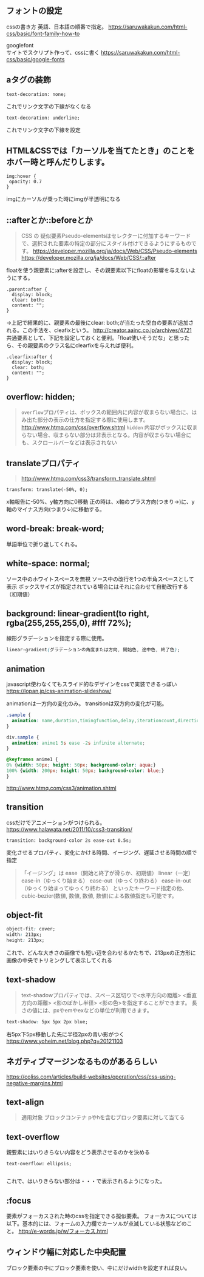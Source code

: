 ## フォントの設定
cssの書き方
英語、日本語の順番で指定。
https://saruwakakun.com/html-css/basic/font-family-how-to

googlefont  
サイトでスクリプト作って、cssに書く
https://saruwakakun.com/html-css/basic/google-fonts

## aタグの装飾
```
text-decoration: none;
```
これでリンク文字の下線がなくなる
```
text-decoration: underline;
```
これでリンク文字の下線を設定

## HTML&CSSでは「カーソルを当てたとき」のことをホバー時と呼んだりします。
```
img:hover {
 opacity: 0.7
}
```
imgにカーソルが乗った時にimgが半透明になる

## ::afterとか::beforeとか
> CSS の 疑似要素Pseudo-elementsはセレクターに付加するキーワードで、選択された要素の特定の部分にスタイル付けできるようにするものです。
https://developer.mozilla.org/ja/docs/Web/CSS/Pseudo-elements
https://developer.mozilla.org/ja/docs/Web/CSS/::after

floatを使う親要素に:afterを設定し、その親要素以下にfloatの影響を与えないようにする。
```
.parent:after {
  display: block;
  clear: both;
  content: "";
}
```
→上記で結果的に、親要素の最後にclear: both;が当たった空白の要素が追加される。この手法を、cleafixという。
http://creator.aainc.co.jp/archives/4721
共通要素として、下記を設定しておくと便利。「float使いそうだな」と思ったら、その親要素のクラス名にclearfixを与えれば便利。
```
.clearfix:after {
  display: block;
  clear: both;
  content: "";
}
```
## overflow: hidden;
> `overflow`プロパティは、ボックスの範囲内に内容が収まらない場合に、はみ出た部分の表示の仕方を指定する際に使用します。
http://www.htmq.com/css/overflow.shtml
> `hidden` 内容がボックスに収まらない場合、収まらない部分は非表示となる。内容が収まらない場合にも、スクロールバーなどは表示されない

## translateプロパティ
> http://www.htmq.com/css3/transform_translate.shtml

```
transform: translate(-50%, 0);
```
x軸報告に-50%、y軸方向に0移動
正の時は、x軸のプラス方向(つまり→)に、y軸のマイナス方向(つまり↓)に移動する。

## word-break: break-word;
単語単位で折り返してくれる。

## white-space: normal;
ソース中のホワイトスペースを無視
ソース中の改行を1つの半角スペースとして表示
ボックスサイズが指定されている場合にはそれに合わせて自動改行する（初期値）

## background: linear-gradient(to right, rgba(255,255,255,0), #fff 72%);
線形グラデーションを指定する際に使用。
```css
linear-gradient(グラデーションの角度または方向, 開始色, 途中色, 終了色);
```
## animation
javascript使わなくてもスライド的なデザインをcssで実装できるっぽい
https://lopan.jp/css-animation-slideshow/

animationは一方向の変化のみ。
transitionは双方向の変化が可能。
```css
.sample {
  animation: name,duration,timingfunction,delay,iterationcount,direction;
}
```

```css
div.sample {
  animation: anime1 5s ease -2s infinite alternate;
}

@keyframes anime1 {
0% {width: 50px; height: 50px; background-color: aqua;}
100% {width: 200px; height: 50px; background-color: blue;}
}
```

http://www.htmq.com/css3/animation.shtml

## transition
cssだけでアニメーションがつけられる。https://www.halawata.net/2011/10/css3-transition/
```
transition: background-color 2s ease-out 0.5s;
```
変化させるプロパティ、変化にかける時間、イージング、遅延させる時間の順で指定
> 「イージング」は
> ease（開始と終了が滑らか、初期値）
> linear（一定）
> ease-in（ゆっくり始まる）
> ease-out（ゆっくり終わる）
> ease-in-out（ゆっくり始まってゆっくり終わる）
> といったキーワード指定の他、cubic-bezier(数値, 数値, 数値, 数値)による数値指定も可能です。

## object-fit
```css
object-fit: cover;
width: 213px;
height: 213px;
```
これで、どんな大きさの画像でも短い辺を合わせるかたちで、213pxの正方形に画像の中央でトリミングして表示してくれる

## text-shadow
> text-shadowプロパティでは、スペース区切りで<水平方向の距離> <垂直方向の距離> <影のぼかし半径> <影の色>を指定することができます。 長さの値には、pxやemやexなどの単位が利用できます。

```css
text-shadow: 5px 5px 2px blue;
```
右5px下5px移動した先に半径2pxの青い影がつく
https://www.yoheim.net/blog.php?q=20121103

## ネガティブマージンなるものがあるらしい
https://coliss.com/articles/build-websites/operation/css/css-using-negative-margins.html

## text-align 
> 適用対象 ブロックコンテナ
pやhを含むブロック要素に対して当てる

## text-overflow
親要素にはいりきらない内容をどう表示させるのかを決める
```
text-overflow: ellipsis;
 
```

これで、はいりきらない部分は・・・で表示されるようになった。

## :focus
要素がフォーカスされた時のcssを指定できる擬似要素。
フォーカスについては以下。基本的には、フォームの入力欄でカーソルが点滅している状態などのこと。
http://e-words.jp/w/フォーカス.html

## ウィンドウ幅に対応した中央配置
ブロック要素の中にブロック要素を使い、中にだけwidthを設定すれば良い。
